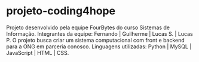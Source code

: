 # projeto-coding4hope
Projeto desenvolvido pela equipe FourBytes do curso Sistemas de Informação. Integrantes da equipe: Fernando | Guilherme | Lucas S. | Lucas P. O projeto busca criar um sistema computacional com front e backend para a ONG em parceria conosco. Linguagens utilizadas: Python | MySQL | JavaScript | HTML | CSS.
